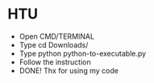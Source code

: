 # HTU
- Open CMD/TERMINAL
- Type cd Downloads/
- Type python python-to-executable.py
- Follow the instruction
- DONE! Thx for using my code
